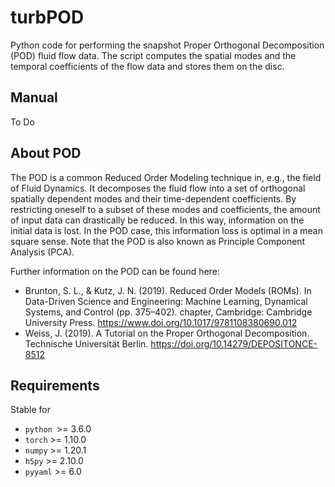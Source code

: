 # turbPOD
Python code for performing the snapshot Proper Orthogonal Decomposition (POD) fluid flow data. The script computes the spatial modes and the temporal coefficients of the flow data and stores them on the disc.

## Manual
To Do

## About POD 
The POD is a common Reduced Order Modeling technique in, e.g., the field of Fluid Dynamics. It decomposes the fluid flow into a set of orthogonal spatially dependent modes and their time-dependent coefficients. By restricting oneself to a subset of these modes and coefficients, the amount of input data can drastically be reduced. In this way, information on the initial data is lost. In the POD case, this information loss is optimal in a mean square sense. Note that the POD is also known as Principle Component Analysis (PCA).

Further information on the POD can be found here:
- Brunton, S. L., & Kutz, J. N. (2019). Reduced Order Models (ROMs). In Data-Driven Science and Engineering: Machine Learning, Dynamical Systems, and Control (pp. 375–402). chapter, Cambridge: Cambridge University Press.
  https://www.doi.org/10.1017/9781108380690.012
- Weiss, J. (2019). A Tutorial on the Proper Orthogonal Decomposition. Technische Universität Berlin. https://doi.org/10.14279/DEPOSITONCE-8512 


## Requirements
Stable for
- `python `>=  3.6.0
- `torch`  >= 1.10.0
- `numpy`  >= 1.20.1
- `h5py`   >= 2.10.0 
- `pyyaml` >= 6.0
